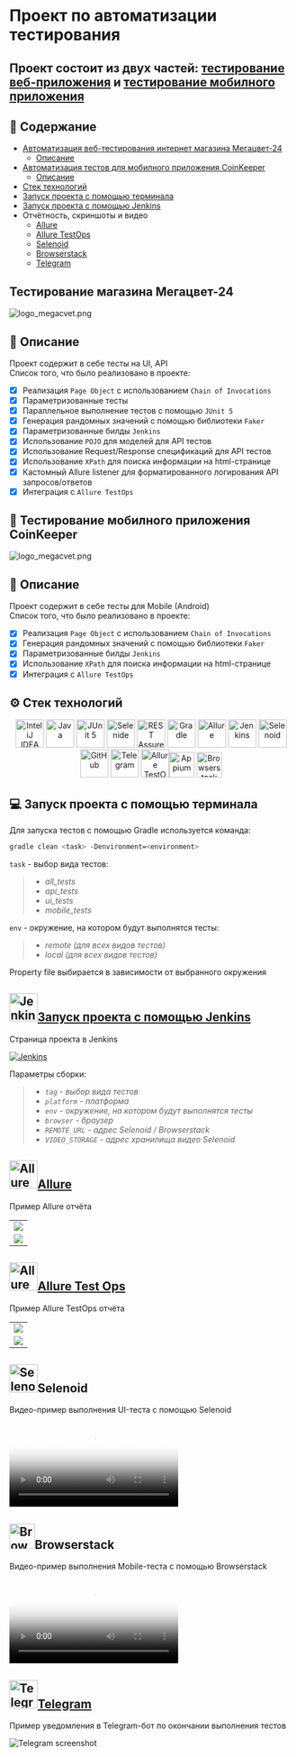 # Проект по автоматизации тестирования
## Проект состоит из двух частей: <a href="#part1">тестирование веб-приложения</a> и <a href="#part2">тестирование мобилного приложения</a>

## :bookmark: Содержание
* <a href="#part1">Автоматизация веб-тестирования интернет магазина Мегацвет-24</a>
  + <a href="#description-web">Описание</a>
* <a href="#part2">Aвтоматизация тестов для мобилного приложения CoinKeeper</a>
  + <a href="#description-mobile">Описание</a>
* <a href="#stack">Cтек технологий</a>
* <a href="#gradle-launch">Запуск проекта с помощью терминала</a>
* <a href="#jenkins-launch">Запуск проекта с помощью Jenkins</a>
* <a>Отчётность, скриншоты и видео</a>
  + <a href="#allure">Allure</a>
  + <a href="#allure-testops">Allure TestOps</a>
  + <a href="#selenoid">Selenoid</a>
  + <a href="#browserstack">Browserstack</a>
  + <a href="#telegram">Telegram</a>

## <a name="part1">Тестирование магазина Мегацвет-24</a>
![logo_megacvet.png](https://raw.githubusercontent.com/geraniya13/Diploma/master/pictures/logo_megacvet.png)
## :green_book: <a id="description-web">Описание</a>
Проект содержит в себе тесты на UI, API\
Список того, что было реализовано в проекте:
- [x] Реализация `Page Object` с использованием `Chain of Invocations`
- [x] Параметризованные тесты
- [x] Параллельное выполнение тестов с помощью `JUnit 5`
- [x] Генерация рандомных значений с помощью библиотеки `Faker`
- [x] Параметризованные билды `Jenkins`
- [x] Использование `POJO` для моделей для API тестов
- [x] Использование Request/Response спецификаций для API тестов
- [x] Использование `XPath` для поиска информации на html-странице
- [x] Кастомный Allure listener для форматированного логирования API запросов/ответов
- [x] Интеграция с `Allure TestOps`

## :vibration_mode: <a name="part2">Тестирование мобилного приложения CoinKeeper</a>
![logo_megacvet.png](https://play-lh.googleusercontent.com/koRxwP270fRjxWwb5cilmbP6xiAKG4BpYAMG0B50YJfZjeZvuj01AvLq4myOOXyLXT-J)
<a id="description-mobile"></a>
## :closed_book: Описание
Проект содержит в себе тесты для Mobile (Android)\
Список того, что было реализовано в проекте:
- [x] Реализация `Page Object` с использованием `Chain of Invocations`
- [x] Генерация рандомных значений с помощью библиотеки `Faker`
- [x] Параметризованные билды `Jenkins`
- [x] Использование `XPath` для поиска информации на html-странице
- [x] Интеграция с `Allure TestOps`

<a id="stack"></a>
## :gear: Cтек технологий
<div align="center">
<a href="https://www.jetbrains.com/idea/"><img alt="InteliJ IDEA" height="50" src="pictures/Intelij_IDEA.svg" width="50"/></a>
<a href="https://www.java.com/"><img alt="Java" height="50" src="pictures/Java.svg" width="50"/></a>
<a href="https://junit.org/junit5/"><img alt="JUnit 5" height="50" src="pictures/JUnit5.svg" width="50"/></a>
<a href="https://selenide.org/"><img alt="Selenide" height="50" src="pictures/Selenide.svg" width="50"/></a>
<a href="https://rest-assured.io/"><img alt="REST Assured" height="50" src="pictures/Rest-Assured.svg" width="50"/></a>
<a href="https://gradle.org/"><img alt="Gradle" height="50" src="pictures/Gradle.svg" width="50"/></a>
<a href="https://github.com/allure-framework/"><img alt="Allure" height="50" src="pictures/Allure.svg" width="50"/></a>
<a href="https://www.jenkins.io/"><img alt="Jenkins" height="50" src="pictures/Jenkins.svg" width="50"/></a>
<a href="https://aerokube.com/selenoid/"><img alt="Selenoid" height="50" src="pictures/Selenoid.svg" width="50"/></a>
<a href="https://github.com/"><img alt="GitHub" height="50" src="pictures/GitHub.svg" width="50"/></a>
<a href="https://telegram.org/"><img alt="Telegram" height="50" src="pictures/Telegram.svg" width="50"/></a>
<a href="https://qameta.io/"><img alt="Allure TestOps" height="50" src="pictures/Allure TestOps.svg" width="50/></a>
<a href="https://appium.io/"><img alt="Appium" height="45" src="pictures/Appium.svg" width="45"/></a>
<a href="https://www.browserstack.com/"><img alt="Browserstack" height="45" src="pictures/Browserstack.svg" width="45"/></a>
</div>

<a id="gradle-launch"></a>
## :computer: Запуск проекта с помощью терминала

Для запуска тестов с помощью Gradle используется команда:
```bash
gradle clean <task> -Denvironment=<environment>
```
`task` - выбор вида тестов:
>- *all_tests*
>- *api_tests*
>- *ui_tests*
>- *mobile_tests*

`env` - окружение, на котором будут выполнятся тесты:
>- *remote (для всех видов тестов)*
>- *local (для всех видов тестов)*

Property file выбирается в зависимости от выбранного окружения 

<a id="jenkins-launch"></a>
##  <a href="https://jenkins.autotests.cloud/job/chitai-gorod/"><img alt="Jenkins" height="50" src="pictures/Jenkins.svg" width="50"/>Запуск проекта с помощью Jenkins</a>

Страница проекта в Jenkins

<a href="https://jenkins.autotests.cloud/job/chitai-gorod/"><img src="https://user-images.githubusercontent.com/110110734/202859544-d8c8b67d-1dcf-48b0-8d80-6170ec8f19a4.png" alt="Jenkins">
</a>

Параметры сборки:
>- *`tag` - выбор вида тестов*
>- *`platform` - платформа*
>- *`env` - окружение, на котором будут выполнятся тесты*
>- *`browser` - браузер*
>- *`REMOTE_URL` - адрес Selenoid / Browserstack*
>- *`VIDEO_STORAGE` - адрес хранилища видео Selenoid*

<a id="allure"></a>
## <a href="https://jenkins.autotests.cloud/job/014-java-geraniya-diploma/allure/"><img alt="Allure" height="50" src="pictures/Allure.svg" width="50"/>Allure</a>

Пример Allure отчёта

<table>
    <tr>
        <td>
        <a href="https://raw.githubusercontent.com/geraniya13/Diploma/master/pictures/Allure_1.png">
        <img src="https://raw.githubusercontent.com/geraniya13/Diploma/master/pictures/Allure_1.png">
        </a>
        </td>
        </tr>
        <tr>
        <td>
        <a href="https://raw.githubusercontent.com/geraniya13/Diploma/master/pictures/Allure_2.png">
        <img src="https://raw.githubusercontent.com/geraniya13/Diploma/master/pictures/Allure_2.png">
        </a>
        </td>
</table>

<a id="allure-testops"></a>
## <a href="https://allure.autotests.cloud/project/1715/dashboards"><img alt="Allure TestOps" height="50" src="pictures/Allure TestOps.svg" width="50"/>Allure Test Ops</a>

Пример Allure TestOps отчёта

<table>
    <tr>
        <td>
        <a href="https://raw.githubusercontent.com/geraniya13/Diploma/master/pictures/test_ops.png">
        <img src="https://raw.githubusercontent.com/geraniya13/Diploma/master/pictures/test_ops.png">
        </a>
        </td>
   </tr>
        <tr>
        <td>
        <a href="https://raw.githubusercontent.com/geraniya13/Diploma/master/pictures/Test_ops_dashboard.png">
        <img src="https://raw.githubusercontent.com/geraniya13/Diploma/master/pictures/Test_ops_dashboard.png">
        </a>
        </td>
        </tr>
</table>

<a id="selenoid"></a>
## <img alt="Selenoid" height="50" src="pictures/Selenoid.svg" width="50"/>Selenoid</a>

Видео-пример выполнения UI-теста с помощью Selenoid

<video src="https://user-images.githubusercontent.com/69859200/204827375-950a2cbd-ac51-40bb-ad96-c16966c757e0.mp4" controls="controls" style="max-width: 730px;" poster="/pictures/logos/Selenoid.svg"></video>

<a id="browserstack"></a>
## <img alt="Browserstack" height="45" src="pictures/Browserstack.svg" width="45"/>Browserstack</a>

Видео-пример выполнения Mobile-теста с помощью Browserstack

<video src="https://user-images.githubusercontent.com/geraniya13/Diploma/blob/master/pictures/Mobile.mp4" controls="controls" style="max-width: 730px;" poster="/pictures/logos/Browserstack.svg"></video>

<a id="telegram"></a>
## <a href="https://t.me/qa_guru_14_geraniya_bot"><img alt="Telegram" height="50" src="pictures/Telegram.svg" width="50"/>Telegram</a>

Пример уведомления в Telegram-бот по окончании выполнения тестов

![Telegram screenshot](https://raw.githubusercontent.com/geraniya13/Diploma/master/pictures/telegram_notification.jpg)
